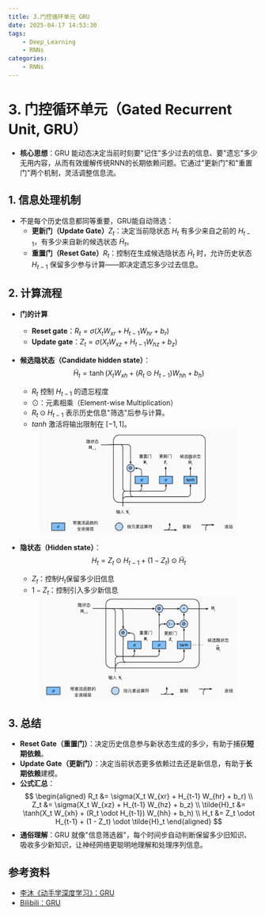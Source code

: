 ```yaml
---
title: 3.门控循环单元 GRU
date: 2025-04-17 14:53:30
tags:
    - Deep_Learning
    - RNNs
categories:
    - RNNs
---
```


# 3. 门控循环单元（Gated Recurrent Unit, GRU）

- **核心思想**：GRU 能动态决定当前时刻要"记住"多少过去的信息、要"遗忘"多少无用内容，从而有效缓解传统RNN的长期依赖问题。它通过"更新门"和"重置门"两个机制，灵活调整信息流。

## 1. **信息处理机制**

- 不是每个历史信息都同等重要，GRU能自动筛选：
	- **更新门（Update Gate）**$Z_t$：决定当前隐状态 $H_t$ 有多少来自之前的 $H_{t-1}$，有多少来自新的候选状态 $\tilde{H}_t$。
	- **重置门（Reset Gate）**$R_t$：控制在生成候选隐状态 $\tilde{H}_t$ 时，允许历史状态 $H_{t-1}$ 保留多少参与计算——即决定遗忘多少过去信息。

## 2. 计算流程

- **门的计算**
	- **Reset gate**：$R_t = \sigma(X_t W_{xr} + H_{t-1} W_{hr} + b_r)$
	- **Update gate**：$Z_t = \sigma(X_t W_{xz} + H_{t-1} W_{hz} + b_z)$

- **候选隐状态（Candidate hidden state）**： 
    $$\tilde{H}_t = \tanh(X_t W_{xh} + (R_t \odot H_{t-1}) W_{hh} + b_h)$$
	- $R_t$ 控制 $H_{t-1}$ 的遗忘程度
	- $\odot$：元素相乘（Element-wise Multiplication）
	- $R_t \odot H_{t-1}$ 表示历史信息"筛选"后参与计算。
	- $tanh$ 激活将输出限制在 $[-1, 1]$。
	<img src="/images/img/img_GRU-preH.png" width=400 style="display: block; margin: 0 auto;" />


- **隐状态（Hidden state）**：  
    $$H_t = Z_t \odot H_{t-1} + (1 - Z_t) \odot \tilde{H}_t$$
	- $Z_t$：控制$H_t$保留多少旧信息
	- $1-Z_t$：控制引入多少新信息
	<img src="/images/img/img_GRU_H.png" width=400 style="display: block; margin: 0 auto;" />

## 3. **总结**

- **Reset Gate（重置门）**：决定历史信息参与新状态生成的多少，有助于捕获**短期依赖**。
- **Update Gate（更新门）**：决定当前状态更多依赖过去还是新信息，有助于**长期依赖**建模。
- **公式汇总**：
$$
\begin{aligned}
R_t &= \sigma(X_t W_{xr} + H_{t-1} W_{hr} + b_r) \\
Z_t &= \sigma(X_t W_{xz} + H_{t-1} W_{hz} + b_z) \\
\tilde{H}_t &= \tanh(X_t W_{xh} + (R_t \odot H_{t-1}) W_{hh} + b_h) \\
H_t &= Z_t \odot H_{t-1} + (1 - Z_t) \odot \tilde{H}_t
\end{aligned}
$$
- **通俗理解**：GRU 就像"信息筛选器"，每个时间步自动判断保留多少旧知识、吸收多少新知识，让神经网络更聪明地理解和处理序列信息。

## 参考资料
- [李沐《动手学深度学习》：GRU](https://zh-v2.d2l.ai/chapter_recurrent-modern/gru.html)
- [Bilibili：GRU](https://www.bilibili.com/video/BV1mf4y157N2/)

